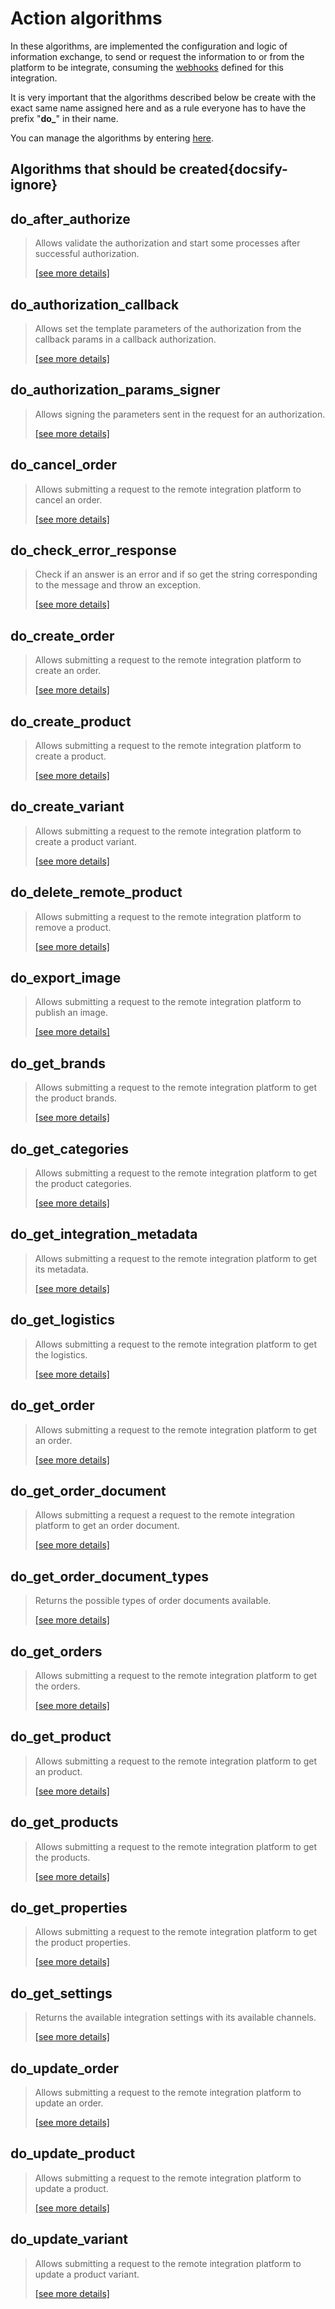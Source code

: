 # Action algorithms

In these algorithms, are implemented the configuration and logic of information exchange, to send or request the information
to or from the platform to be integrate, consuming the [webhooks](../webhooks/overview.md) defined for this integration.

It is very important that the algorithms described below be create with the exact same name assigned here and as a rule 
everyone has to have the prefix "**do_**" in their name.

You can manage the algorithms by entering [here](https://cenit.io/algorithm).

## Algorithms that should be created{docsify-ignore}

## do_after_authorize

> Allows validate the authorization and start some processes after successful authorization.
>
> [[see more details]](do_after_authorize ':class=see-more')

## do_authorization_callback

> Allows set the template parameters of the authorization from the callback params in a callback authorization.
>
> [[see more details]](do_authorization_callback ':class=see-more')

## do_authorization_params_signer

> Allows signing the parameters sent in the request for an authorization.
>
> [[see more details]](do_authorization_params_signer ':class=see-more')

## do_cancel_order

> Allows submitting a request to the remote integration platform to cancel an order.
>
> [[see more details]](do_cancel_order ':class=see-more')

## do_check_error_response

> Check if an answer is an error and if so get the string corresponding to the message and throw an exception.
>
> [[see more details]](do_check_error_response ':class=see-more')

## do_create_order

> Allows submitting a request to the remote integration platform to create an order.
>
> [[see more details]](do_create_order ':class=see-more')

## do_create_product

> Allows submitting a request to the remote integration platform to create a product.
>
> [[see more details]](do_create_product ':class=see-more')

## do_create_variant

> Allows submitting a request to the remote integration platform to create a product variant.
>
> [[see more details]](do_create_variant ':class=see-more')

## do_delete_remote_product

> Allows submitting a request to the remote integration platform to remove a product.
>
> [[see more details]](do_delete_remote_product ':class=see-more')

## do_export_image

> Allows submitting a request to the remote integration platform to publish an image.
>
> [[see more details]](do_export_image ':class=see-more')

## do_get_brands

> Allows submitting a request to the remote integration platform to get the product brands.
>
> [[see more details]](do_get_brands ':class=see-more')

## do_get_categories

> Allows submitting a request to the remote integration platform to get the product categories.
>
> [[see more details]](do_get_categories ':class=see-more')

## do_get_integration_metadata

> Allows submitting a request to the remote integration platform to get its metadata.
>
> [[see more details]](do_get_integration_metadata ':class=see-more')

## do_get_logistics

> Allows submitting a request to the remote integration platform to get the logistics.
>
> [[see more details]](do_get_logistics ':class=see-more')

## do_get_order

> Allows submitting a request to the remote integration platform to get an order.
>
> [[see more details]](do_get_order ':class=see-more')

## do_get_order_document

> Allows submitting a request a request to the remote integration platform to get an order document.
>
> [[see more details]](do_get_order_document ':class=see-more')

## do_get_order_document_types

> Returns the possible types of order documents available.
>
> [[see more details]](do_get_order_document_types ':class=see-more')

## do_get_orders

> Allows submitting a request to the remote integration platform to get the orders.
>
> [[see more details]](do_get_orders ':class=see-more')

## do_get_product

> Allows submitting a request to the remote integration platform to get an product.
>
> [[see more details]](do_get_product ':class=see-more')

## do_get_products

> Allows submitting a request to the remote integration platform to get the products.
>
> [[see more details]](do_get_products ':class=see-more')

## do_get_properties

> Allows submitting a request to the remote integration platform to get the product properties.
>
> [[see more details]](do_get_properties ':class=see-more')

## do_get_settings

> Returns the available integration settings with its available channels.
>
> [[see more details]](do_get_settings ':class=see-more')

## do_update_order

> Allows submitting a request to the remote integration platform to update an order.
>
> [[see more details]](do_update_order ':class=see-more')

## do_update_product

> Allows submitting a request to the remote integration platform to update a product.
>
> [[see more details]](do_update_product ':class=see-more')

## do_update_variant

> Allows submitting a request to the remote integration platform to update a product variant.
>
> [[see more details]](do_update_variant ':class=see-more')

